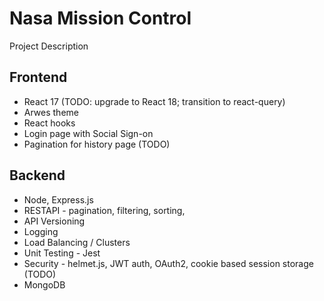 # Nasa Mission Control

Project Description

## Frontend
- React 17 (TODO: upgrade to React 18; transition to react-query)
- Arwes theme
- React hooks
- Login page with Social Sign-on
- Pagination for history page (TODO)

## Backend
- Node, Express.js
- RESTAPI - pagination, filtering, sorting,
- API Versioning
- Logging
- Load Balancing / Clusters
- Unit Testing - Jest
- Security - helmet.js, JWT auth, OAuth2, cookie based session storage (TODO)
- MongoDB